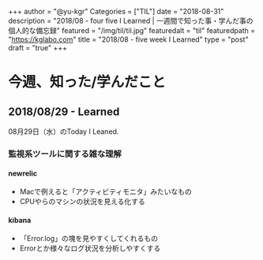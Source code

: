 +++
author = "@yu-kgr"
Categories = ["TIL"]
date = "2018-08-31"
description = "2018/08 - four five I Learned | 一週間で知った事・学んだ事の個人的な備忘録"
featured = "/img/til/til.jpg"
featuredalt = "til"
featuredpath = "https://kglabo.com"
title = "2018/08 - five week I Learned"
type = "post"
draft = "true"
+++

# 今週、知った/学んだこと

<!-- tags = ["監視ツール", "kibana", "new relic"] -->

## 2018/08/29 - Learned

08月29日（水）のToday I Leaned.

### 監視系ツールに関する雑な理解

#### newrelic

- Macで例えると「アクティビティモニタ」みたいなもの
- CPUやらのマシンの状況を見える化する

#### kibana

-  「Error.log」の塊を見やすくしてくれるもの
- Errorとか様々なログ状況を分析しやすくする
